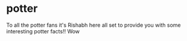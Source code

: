 # potter
To all the potter fans it's Rishabh here all set to provide you with some interesting potter facts!!
Wow
